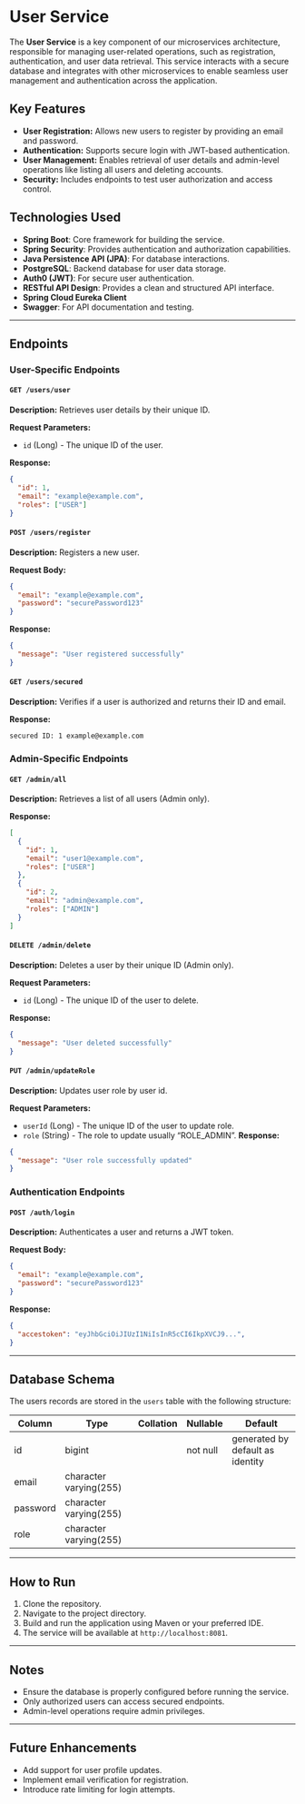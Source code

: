 ﻿# User Service

The **User Service** is a key component of our microservices architecture, responsible for managing user-related operations, such as registration, authentication, and user data retrieval. This service interacts with a secure database and integrates with other microservices to enable seamless user management and authentication across the application.

## Key Features

- **User Registration:** Allows new users to register by providing an email and password.
- **Authentication:** Supports secure login with JWT-based authentication.
- **User Management:** Enables retrieval of user details and admin-level operations like listing all users and deleting accounts.
- **Security:** Includes endpoints to test user authorization and access control.

## Technologies Used

- **Spring Boot**: Core framework for building the service.
- **Spring Security**: Provides authentication and authorization capabilities.
- **Java Persistence API (JPA)**: For database interactions.
- **PostgreSQL**: Backend database for user data storage.
- **Auth0 (JWT)**: For secure user authentication.
- **RESTful API Design**: Provides a clean and structured API interface.
- **Spring Cloud Eureka Client**
- **Swagger**: For API documentation and testing.

---

## Endpoints

### User-Specific Endpoints

#### `GET /users/user`
**Description:** Retrieves user details by their unique ID.

**Request Parameters:**
- `id` (Long) - The unique ID of the user.

**Response:**
```json
{
  "id": 1,
  "email": "example@example.com",
  "roles": ["USER"]
}
```

#### `POST /users/register`
**Description:** Registers a new user.

**Request Body:**
```json
{
  "email": "example@example.com",
  "password": "securePassword123"
}
```

**Response:**
```json
{
  "message": "User registered successfully"
}
```

#### `GET /users/secured`
**Description:** Verifies if a user is authorized and returns their ID and email.

**Response:**
```
secured ID: 1 example@example.com
```

### Admin-Specific Endpoints

#### `GET /admin/all`
**Description:** Retrieves a list of all users (Admin only).

**Response:**
```json
[
  {
    "id": 1,
    "email": "user1@example.com",
    "roles": ["USER"]
  },
  {
    "id": 2,
    "email": "admin@example.com",
    "roles": ["ADMIN"]
  }
]
```

#### `DELETE /admin/delete`
**Description:** Deletes a user by their unique ID (Admin only).

**Request Parameters:**
- `id` (Long) - The unique ID of the user to delete.

**Response:**
```json
{
  "message": "User deleted successfully"
}
```
#### `PUT /admin/updateRole`
**Description:** Updates user role by user id.

**Request Parameters:**
- `userId` (Long) - The unique ID of the user to update role.
- `role` (String) - The role to update usually “ROLE_ADMIN”.
**Response:**
```json
{
  "message": "User role successfully updated"
}
```

### Authentication Endpoints

#### `POST /auth/login`
**Description:** Authenticates a user and returns a JWT token.

**Request Body:**
```json
{
  "email": "example@example.com",
  "password": "securePassword123"
}
```

**Response:**
```json
{
  "accestoken": "eyJhbGciOiJIUzI1NiIsInR5cCI6IkpXVCJ9...",
}
```

---

## Database Schema
The users records are stored in the `users` table with the following structure:

|  Column  |          Type          | Collation | Nullable |             Default
|----------|------------------------|-----------|----------|----------------------------------
| id       | bigint                 |           | not null | generated by default as identity
| email    | character varying(255) |           |          |
| password | character varying(255) |           |          |
| role     | character varying(255) |           |          |
---

## How to Run

1. Clone the repository.
2. Navigate to the project directory.
3. Build and run the application using Maven or your preferred IDE.
4. The service will be available at `http://localhost:8081`.

---

## Notes

- Ensure the database is properly configured before running the service.
- Only authorized users can access secured endpoints.
- Admin-level operations require admin privileges.

---

## Future Enhancements

- Add support for user profile updates.
- Implement email verification for registration.
- Introduce rate limiting for login attempts.
